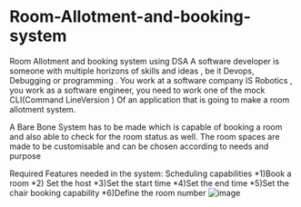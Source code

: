 # Room-Allotment-and-booking-system
Room Allotment and booking system using DSA
A software developer is someone with multiple horizons of skills and ideas , be it Devops, Debugging or programming . You work at a software company IS Robotics , you work as a software engineer, you need to work one of the mock CLI(Command LineVersion ) Of an application that is going to make a room allotment system.

A Bare Bone System has to be made which is capable of booking a room and also able to check for the room status as well. The room spaces are made to be customisable and can be chosen according to needs and purpose

Required Features needed in the system:
Scheduling capabilities
*1)Book a room
*2) Set the host
*3)Set the start time
*4)Set the end time
*5)Set the chair booking capability
*6)Define the room number
![image](https://github.com/Asthasingh222/Room-Allotment-and-booking-system/assets/77485251/32c04337-fd5c-4cf1-bffc-baa50cbc4699)
